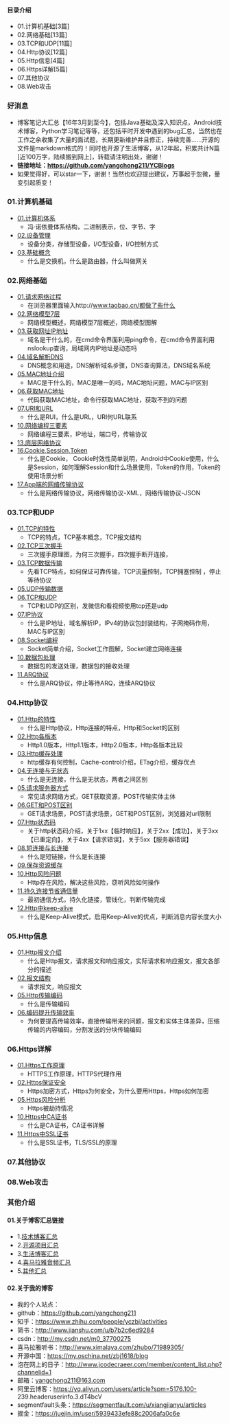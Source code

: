 #### 目录介绍
- 01.计算机基础[3篇]
- 02.网络基础[13篇]
- 03.TCP和UDP[11篇]
- 04.Http协议[12篇]
- 05.Http信息[4篇]
- 06.Https详解[5篇]
- 07.其他协议
- 08.Web攻击


### 好消息
- 博客笔记大汇总【16年3月到至今】，包括Java基础及深入知识点，Android技术博客，Python学习笔记等等，还包括平时开发中遇到的bug汇总，当然也在工作之余收集了大量的面试题，长期更新维护并且修正，持续完善……开源的文件是markdown格式的！同时也开源了生活博客，从12年起，积累共计N篇[近100万字，陆续搬到网上]，转载请注明出处，谢谢！
- **链接地址：https://github.com/yangchong211/YCBlogs**
- 如果觉得好，可以star一下，谢谢！当然也欢迎提出建议，万事起于忽微，量变引起质变！



### 01.计算机基础
- [01.计算机体系](https://github.com/yangchong211/YCBlogs/blob/master/net/%E8%AE%A1%E7%AE%97%E6%9C%BA%E5%9F%BA%E7%A1%80/01.%E8%AE%A1%E7%AE%97%E6%9C%BA%E4%BD%93%E7%B3%BB.md)
    - 冯·诺依曼体系结构，二进制表示，位、字节、字
- [02.设备管理](https://github.com/yangchong211/YCBlogs/blob/master/net/%E8%AE%A1%E7%AE%97%E6%9C%BA%E5%9F%BA%E7%A1%80/02.%E8%AE%BE%E5%A4%87%E7%AE%A1%E7%90%86.md)
    - 设备分类，存储型设备，I/O型设备，I/O控制方式
- [03.基础概念](https://github.com/yangchong211/YCBlogs/blob/master/net/%E8%AE%A1%E7%AE%97%E6%9C%BA%E5%9F%BA%E7%A1%80/03.%E5%9F%BA%E7%A1%80%E6%A6%82%E5%BF%B5.md)
    - 什么是交换机，什么是路由器，什么叫做网关



### 02.网络基础
- [01.请求网络过程](https://github.com/yangchong211/YCBlogs/blob/master/net/%E7%BD%91%E7%BB%9C%E5%9F%BA%E7%A1%80/01.%E8%AF%B7%E6%B1%82%E7%BD%91%E7%BB%9C%E8%BF%87%E7%A8%8B.md)
    - 在浏览器里面输入http://www.taobao.cn/都做了些什么
- [02.网络模型7层](https://github.com/yangchong211/YCBlogs/blob/master/net/%E7%BD%91%E7%BB%9C%E5%9F%BA%E7%A1%80/02.%E7%BD%91%E7%BB%9C%E6%A8%A1%E5%9E%8B7%E5%B1%82.md)
    - 网络模型概述，网络模型7层概述，网络模型图解
- [03.获取网址IP地址](https://github.com/yangchong211/YCBlogs/blob/master/net/%E7%BD%91%E7%BB%9C%E5%9F%BA%E7%A1%80/03.%E8%8E%B7%E5%8F%96%E7%BD%91%E5%9D%80IP%E5%9C%B0%E5%9D%80.md)
    - 域名是干什么的，在cmd命令界面利用ping命令，在cmd命令界面利用nslookup查询，局域网内IP地址是动态吗
- [04.域名解析DNS](https://github.com/yangchong211/YCBlogs/blob/master/net/%E7%BD%91%E7%BB%9C%E5%9F%BA%E7%A1%80/04.%E5%9F%9F%E5%90%8D%E8%A7%A3%E6%9E%90DNS.md)
    - DNS概念和用途，DNS解析域名步骤，DNS查询算法，DNS域名系统
- [05.MAC地址介绍](https://github.com/yangchong211/YCBlogs/blob/master/net/%E7%BD%91%E7%BB%9C%E5%9F%BA%E7%A1%80/05.MAC%E5%9C%B0%E5%9D%80%E4%BB%8B%E7%BB%8D.md)
    - MAC是干什么的，MAC是唯一的吗，MAC地址问题，MAC与IP区别
- [06.获取MAC地址](https://github.com/yangchong211/YCBlogs/blob/master/net/%E7%BD%91%E7%BB%9C%E5%9F%BA%E7%A1%80/06.%E8%8E%B7%E5%8F%96MAC%E5%9C%B0%E5%9D%80.md)
    - 代码获取MAC地址，命令行获取MAC地址，获取不到的问题
- [07.URI和URL](https://github.com/yangchong211/YCBlogs/blob/master/net/%E7%BD%91%E7%BB%9C%E5%9F%BA%E7%A1%80/07.URI%E5%92%8CURL.md)
    - 什么是RUI，什么是URL，URI何URL联系
- [10.网络编程三要素](https://github.com/yangchong211/YCBlogs/blob/master/net/%E7%BD%91%E7%BB%9C%E5%9F%BA%E7%A1%80/10.%E7%BD%91%E7%BB%9C%E7%BC%96%E7%A8%8B%E4%B8%89%E8%A6%81%E7%B4%A0.md)
    - 网络编程三要素，IP地址，端口号，传输协议
- [13.底层网络协议](https://github.com/yangchong211/YCBlogs/blob/master/net/%E7%BD%91%E7%BB%9C%E5%9F%BA%E7%A1%80/13.%E5%BA%95%E5%B1%82%E7%BD%91%E7%BB%9C%E5%8D%8F%E8%AE%AE.md)
- [16.Cookie,Session,Token](https://github.com/yangchong211/YCBlogs/blob/master/net/%E7%BD%91%E7%BB%9C%E5%9F%BA%E7%A1%80/16.Cookie%2CSession%2CToken.md)
    - 什么是Cookie， Cookie时效性简单说明，Android中Cookie使用，什么是Session，如何理解Session和什么场景使用，Token的作用，Token的使用场景分析
- [17.App端的网络传输协议](https://github.com/yangchong211/YCBlogs/blob/master/net/%E7%BD%91%E7%BB%9C%E5%9F%BA%E7%A1%80/17.App%E7%AB%AF%E7%9A%84%E7%BD%91%E7%BB%9C%E4%BC%A0%E8%BE%93%E5%8D%8F%E8%AE%AE.md)
    - 什么是网络传输协议，网络传输协议-XML，网络传输协议-JSON





### 03.TCP和UDP
- [01.TCP的特性](https://github.com/yangchong211/YCBlogs/blob/master/net/TCP%E5%92%8CUDP/01.TCP%E7%9A%84%E7%89%B9%E6%80%A7.md)
    - TCP的特点，TCP基本概念，TCP报文结构
- [02.TCP三次握手](https://github.com/yangchong211/YCBlogs/blob/master/net/TCP%E5%92%8CUDP/02.TCP%E4%B8%89%E6%AC%A1%E6%8F%A1%E6%89%8B.md)
    - 三次握手原理图，为何三次握手，四次握手断开连接，
- [03.TCP数据传输](https://github.com/yangchong211/YCBlogs/blob/master/net/TCP%E5%92%8CUDP/03.TCP%E6%95%B0%E6%8D%AE%E4%BC%A0%E8%BE%93.md)
    - 先看TCP特点，如何保证可靠传输，TCP流量控制，TCP拥塞控制 ，停止等待协议 
- [05.UDP传输数据](https://github.com/yangchong211/YCBlogs/blob/master/net/TCP%E5%92%8CUDP/05.UDP%E4%BC%A0%E8%BE%93%E6%95%B0%E6%8D%AE.md)
- [06.TCP和UDP](https://github.com/yangchong211/YCBlogs/blob/master/net/TCP%E5%92%8CUDP/06.TCP%E5%92%8CUDP.md)
    - TCP和UDP的区别，发微信和看视频使用tcp还是udp
- [07.IP协议](https://github.com/yangchong211/YCBlogs/blob/master/net/TCP%E5%92%8CUDP/07.IP%E5%8D%8F%E8%AE%AE.md)
    - 什么是IP地址，域名解析IP，IPv4的协议包封装结构，子网掩码作用，MAC与IP区别
- [08.Socket编程](https://github.com/yangchong211/YCBlogs/blob/master/net/TCP%E5%92%8CUDP/08.Socket%E7%BC%96%E7%A8%8B.md)
    - Socket简单介绍，Socket工作图解，Socket建立网络连接
- [10.数据包处理](https://github.com/yangchong211/YCBlogs/blob/master/net/TCP%E5%92%8CUDP/10.%E6%95%B0%E6%8D%AE%E5%8C%85%E5%A4%84%E7%90%86.md)
    - 数据包的发送处理，数据包的接收处理
- [11.ARQ协议](https://github.com/yangchong211/YCBlogs/blob/master/net/TCP%E5%92%8CUDP/11.ARQ%E5%8D%8F%E8%AE%AE.md)
    - 什么是ARQ协议，停止等待ARQ，连续ARQ协议


### 04.Http协议
- [01.Http的特性](https://github.com/yangchong211/YCBlogs/blob/master/net/Http%E5%8D%8F%E8%AE%AE/01.Http%E7%9A%84%E7%89%B9%E6%80%A7.md)
    - 什么是Http协议，Http连接的特点，Http和Socket的区别
- [02.Http各版本](https://github.com/yangchong211/YCBlogs/blob/master/net/Http%E5%8D%8F%E8%AE%AE/02.Http%E5%90%84%E7%89%88%E6%9C%AC.md)
    - Http1.0版本，Http1.1版本，Http2.0版本，Http各版本比较
- [03.Http缓存处理](https://github.com/yangchong211/YCBlogs/blob/master/net/Http%E5%8D%8F%E8%AE%AE/03.Http%E7%BC%93%E5%AD%98%E5%A4%84%E7%90%86.md)
    - http缓存有何控制，Cache-control介绍，ETag介绍，缓存优点
- [04.无连接与无状态](https://github.com/yangchong211/YCBlogs/blob/master/net/Http%E5%8D%8F%E8%AE%AE/04.%E6%97%A0%E8%BF%9E%E6%8E%A5%E4%B8%8E%E6%97%A0%E7%8A%B6%E6%80%81.md)
    - 什么是无连接，什么是无状态，两者之间区别
- [05.请求服务器方式](https://github.com/yangchong211/YCBlogs/blob/master/net/Http%E5%8D%8F%E8%AE%AE/05.%E8%AF%B7%E6%B1%82%E6%9C%8D%E5%8A%A1%E5%99%A8%E6%96%B9%E5%BC%8F.md)
    - 常见请求网络方式，GET获取资源，POST传输实体主体
- [06.GET和POST区别](https://github.com/yangchong211/YCBlogs/blob/master/net/Http%E5%8D%8F%E8%AE%AE/06.GET%E5%92%8CPOST%E5%8C%BA%E5%88%AB.md)
    - GET请求场景，POST请求场景，GET和POST区别，浏览器对url限制
- [07.Http状态码](https://github.com/yangchong211/YCBlogs/blob/master/net/Http%E5%8D%8F%E8%AE%AE/07.Http%E7%8A%B6%E6%80%81%E7%A0%81.md)
    - 关于http状态码介绍，关于1xx【临时响应】，关于2xx【成功】，关于3xx【已重定向】，关于4xx【请求错误】，关于5xx【服务器错误】
- [08.短连接与长连接](https://github.com/yangchong211/YCBlogs/blob/master/net/Http%E5%8D%8F%E8%AE%AE/08.%E7%9F%AD%E8%BF%9E%E6%8E%A5%E4%B8%8E%E9%95%BF%E8%BF%9E%E6%8E%A5.md)
    - 什么是短链接，什么是长连接
- [09.保存资源缓存](https://github.com/yangchong211/YCBlogs/blob/master/net/Http%E5%8D%8F%E8%AE%AE/09.%E4%BF%9D%E5%AD%98%E8%B5%84%E6%BA%90%E7%BC%93%E5%AD%98.md)
- [10.Http风险问题](https://github.com/yangchong211/YCBlogs/blob/master/net/Http%E5%8D%8F%E8%AE%AE/10.Http%E9%A3%8E%E9%99%A9%E9%97%AE%E9%A2%98.md)
    - Http存在风险，解决这些风险，窃听风险如何操作
- [11.持久连接节省通信量](https://github.com/yangchong211/YCBlogs/blob/master/net/Http%E5%8D%8F%E8%AE%AE/11.%E6%8C%81%E4%B9%85%E8%BF%9E%E6%8E%A5%E8%8A%82%E7%9C%81%E9%80%9A%E4%BF%A1%E9%87%8F.md)
    - 最初通信方式，持久化链接，管线化，判断传输完成
- [12.Http中keep-alive](https://github.com/yangchong211/YCBlogs/blob/master/net/Http%E5%8D%8F%E8%AE%AE/12.Http%E4%B8%ADkeep-alive.md)
    - 什么是Keep-Alive模式，启用Keep-Alive的优点，判断消息内容长度大小


### 05.Http信息
- [01.Http报文介绍](https://github.com/yangchong211/YCBlogs/blob/master/net/Http%E4%BF%A1%E6%81%AF/01.Http%E6%8A%A5%E6%96%87%E4%BB%8B%E7%BB%8D.md)
    - 什么是Http报文，请求报文和响应报文，实际请求和响应报文，报文各部分的描述
- [02.报文结构](https://github.com/yangchong211/YCBlogs/blob/master/net/Http%E4%BF%A1%E6%81%AF/02.%E6%8A%A5%E6%96%87%E7%BB%93%E6%9E%84.md)
    - 请求报文，响应报文
- [05.Http传输编码](https://github.com/yangchong211/YCBlogs/blob/master/net/Http%E4%BF%A1%E6%81%AF/05.Http%E4%BC%A0%E8%BE%93%E7%BC%96%E7%A0%81.md)
    - 什么是传输编码
- [06.编码提升传输效率](https://github.com/yangchong211/YCBlogs/blob/master/net/Http%E4%BF%A1%E6%81%AF/06.%E7%BC%96%E7%A0%81%E6%8F%90%E5%8D%87%E4%BC%A0%E8%BE%93%E6%95%88%E7%8E%87.md)
    - 为何要提高传输效率，直接传输带来的问题，报文和实体主体差异，压缩传输的内容编码，分割发送的分块传输编码




### 06.Https详解
- [01.Https工作原理](https://github.com/yangchong211/YCBlogs/blob/master/net/Https%E8%AF%A6%E8%A7%A3/01.Https%E5%B7%A5%E4%BD%9C%E5%8E%9F%E7%90%86.md)
    - HTTPS工作原理，HTTPS代理作用
- [02.Https保证安全](https://github.com/yangchong211/YCBlogs/blob/master/net/Https%E8%AF%A6%E8%A7%A3/02.Https%E4%BF%9D%E8%AF%81%E5%AE%89%E5%85%A8.md)
    - Https加密方式，Https为何安全，为什么要用Https，Https如何加密
- [05.Https风险分析](https://github.com/yangchong211/YCBlogs/blob/master/net/Https%E8%AF%A6%E8%A7%A3/05.Https%E9%A3%8E%E9%99%A9%E5%88%86%E6%9E%90.md)
    - Https被劫持情况
- [10.Https中CA证书](https://github.com/yangchong211/YCBlogs/blob/master/net/Https%E8%AF%A6%E8%A7%A3/10.Https%E4%B8%ADCA%E8%AF%81%E4%B9%A6.md)
    - 什么是CA证书，CA证书详解
- [11.Https中SSL证书](https://github.com/yangchong211/YCBlogs/blob/master/net/Https%E8%AF%A6%E8%A7%A3/11.Https%E4%B8%ADSSL%E8%AF%81%E4%B9%A6.md)
    - 什么是SSL证书，TLS/SSL的原理



### 07.其他协议



### 08.Web攻击




### 其他介绍
#### 01.关于博客汇总链接
- 1.[技术博客汇总](https://www.jianshu.com/p/614cb839182c)
- 2.[开源项目汇总](https://blog.csdn.net/m0_37700275/article/details/80863574)
- 3.[生活博客汇总](https://blog.csdn.net/m0_37700275/article/details/79832978)
- 4.[喜马拉雅音频汇总](https://www.jianshu.com/p/f665de16d1eb)
- 5.[其他汇总](https://www.jianshu.com/p/53017c3fc75d)



#### 02.关于我的博客
- 我的个人站点：
- github：https://github.com/yangchong211
- 知乎：https://www.zhihu.com/people/yczbj/activities
- 简书：http://www.jianshu.com/u/b7b2c6ed9284
- csdn：http://my.csdn.net/m0_37700275
- 喜马拉雅听书：http://www.ximalaya.com/zhubo/71989305/
- 开源中国：https://my.oschina.net/zbj1618/blog
- 泡在网上的日子：http://www.jcodecraeer.com/member/content_list.php?channelid=1
- 邮箱：yangchong211@163.com
- 阿里云博客：https://yq.aliyun.com/users/article?spm=5176.100- 239.headeruserinfo.3.dT4bcV
- segmentfault头条：https://segmentfault.com/u/xiangjianyu/articles
- 掘金：https://juejin.im/user/5939433efe88c2006afa0c6e





















